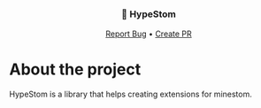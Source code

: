 # <h3 align="center">📒 HypeStom</h3>
  <p align="center">
    <a href="https://github.com/HypeJet/HypeStom/issues">Report Bug</a>
    •
    <a href="https://github.com/HypeJet/HypeStom/pulls">Create PR</a>
  </p>

# About the project
HypeStom is a library that helps creating extensions for minestom.
